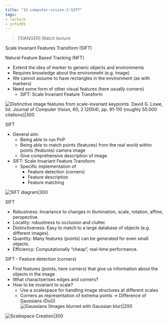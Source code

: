 ```yaml
---
title: "15-computer-vision-2-SIFT"
tags: 
- lecture
- info305
---
```


> [!DANGER] Watch lecture

Scale Invariant Features Transform (SIFT)

Natural Feature Based Tracking (NFT)
- Extend the idea of marker to generic objects and environments 
- Requires knowledge about the environmeht (e.g. image) 
- We cannot assume to have rectangles in the environment (as with markers) 
- Need some form of other visual features (here usually corners) 
	- SIFT: Scale Invariant Feature Transform

![Distinctive image features from scale-invariant keypoints. David G. Lowe, Int. Journal of Computer Vision, 60, 2 (2004), pp. 91-110 (roughly 50.000 citations)|300](https://i.imgur.com/u5KvNpD.png)

SIFT
- General aim: 
	- Being able to run PnP 
	- Being able to match points (features) from the real world within points (features) camera image 
	- Give comprehensive description of image
- SIFT: Scale Invariant Feature Transform 
	- Specific implementation of 
		- Feature detection (corners) 
		- Feature description 
		- Feature matching

![SIFT diagram|300](https://i.imgur.com/h4Xm7B5.png)

SIFT
- Robustness: Invariance to changes in illumination, scale, rotation, affine, perspective. 
- Locality: robustness to occlusion and clutter. 
- Distinctiveness: Easy to match to a large database of objects (e.g. different images). 
- Quantity: Many features (points) can be generated for even small objects. 
- Efficiency: Computationally “cheap”, real-time performance.

SIFT - Feature detection (corners)
- Find features (points, here corners) that give us information about the objects in the image 
- What charactserises edges and corners? 
- How to be invariant to scale? 
	- Use a scalespace for handling image structures at different scales 
	- Corners as representation of extrema points -> Difference of Gaussians (DoG)
![Gaussians (Images blurred with Gaussian blur)|200](https://i.imgur.com/VqUlBm3.png)

![Scalespace Creation|300](https://i.imgur.com/bhttRBD.png)
